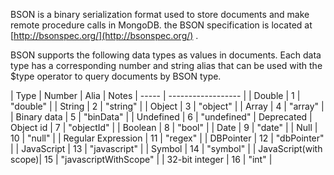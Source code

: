 BSON is a binary serialization format used to store documents and make remote procedure calls in MongoDB. the BSON specification is located at [http://bsonspec.org/](http://bsonspec.org/) . 

BSON supports the following data types as values in documents. Each data type has a corresponding number and string alias that can be used with the $type operator to query documents by BSON type. 

| Type  | Number | Alia | Notes
| ----- | ------------------ |
| Double | 1 | "double" |
| String | 2 | "string" |
| Object | 3 | "object" |
| Array  | 4 | "array" |
| Binary data  | 5 | "binData" | 
| Undefined  | 6 | "undefined" | Deprecated
| Object id  | 7 | "objectId" | 
| Boolean  | 8 | "bool" | 
| Date  | 9 | "date" | 
| Null  | 10 | "null" | 
| Regular Expression | 11 | "regex" |
| DBPointer | 12 | "dbPointer" |
| JavaScript | 13 | "javascript" | 
| Symbol | 14 | "symbol" |
| JavaScript(with scope)| 15 | "javascriptWithScope" | 
| 32-bit integer | 16 | "int" |   

